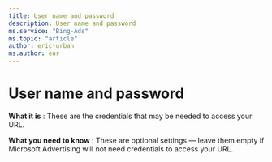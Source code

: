```yaml
---
title: User name and password
description: User name and password
ms.service: "Bing-Ads"
ms.topic: "article"
author: eric-urban
ms.author: eur
---
```


# User name and password

**What it is** : These are the credentials that may be needed to access your URL.

**What you need to know** : These are optional settings — leave them empty if Microsoft Advertising will not need credentials to access your URL.


